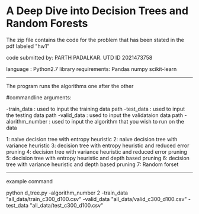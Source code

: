 # A Deep Dive into Decision Trees and Random Forests
The zip file contains the code for the problem that has been stated in the pdf labeled "hw1"

code submitted by: PARTH PADALKAR. UTD ID 2021473758

language : Python2.7
library requirements:
Pandas
numpy
scikit-learn

------------------------------------------------------------------------------------------------
The program runs the algorithms one after the other

#commandline arguments:

-train_data : used to input the training data path
-test_data : used to input the testing data path
-valid_data : used to input the validataion data path
-alorithm_number : used to input the algorithm that you wish to run on the data

1: naive decision tree with entropy heuristic
2: naive decision tree with variance heuristic
3: decision tree with entropy heuristic and reduced error pruning
4: decision tree with variance heuristic and reduced error pruning
5: decision tree with entropy heuristic and depth based pruning
6: decision tree with variance heuristic and depth based pruning
7: Random forset

---------------------------------------------------------------------------------------------------
example command 

python d_tree.py -algorithm_number 2 -train_data "all_data/train_c300_d100.csv" -valid_data "all_data/valid_c300_d100.csv" -test_data "all_data/test_c300_d100.csv"
